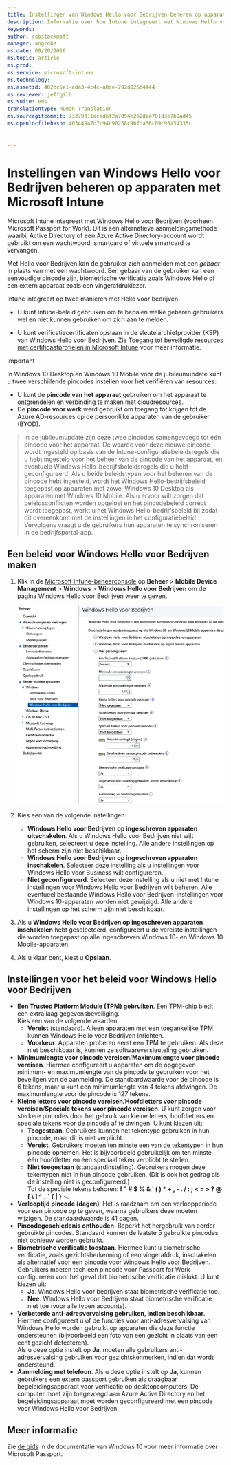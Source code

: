 ```yaml
---
title: Instellingen van Windows Hello voor Bedrijven beheren op apparaten | Microsoft Intune
description: Informatie over hoe Intune integreert met Windows Hello voor Bedrijven. Dit is een alternatieve aanmeldingsmethode waarbij Active Directory of een Azure Active Directory-account wordt gebruikt om een wachtwoord, smartcard of virtuele smartcard te vervangen.
keywords: 
author: robstackmsft
manager: angrobe
ms.date: 09/20/2016
ms.topic: article
ms.prod: 
ms.service: microsoft-intune
ms.technology: 
ms.assetid: 402bc5a1-ada3-4c4c-a0de-292d026b4444
ms.reviewer: jeffgilb
ms.suite: ems
translationtype: Human Translation
ms.sourcegitcommit: 73379311acad6f2a7054e262dea701d3e7b9ad45
ms.openlocfilehash: 40344947d7c94c90258c967da36c09c95a54335c


---
```


# Instellingen van Windows Hello voor Bedrijven beheren op apparaten met Microsoft Intune
Microsoft Intune integreert met Windows Hello voor Bedrijven (voorheen Microsoft Passport for Work). Dit is een alternatieve aanmeldingsmethode waarbij Active Directory of een Azure Active Directory-account wordt gebruikt om een wachtwoord, smartcard of virtuele smartcard te vervangen.

Met Hello voor Bedrijven kan de gebruiker zich aanmelden met een *gebaar* in plaats van met een wachtwoord. Een gebaar van de gebruiker kan een eenvoudige pincode zijn, biometrische verificatie zoals Windows Hello of een extern apparaat zoals een vingerafdruklezer.

Intune integreert op twee manieren met Hello voor bedrijven:

-   U kunt Intune-beleid gebruiken om te bepalen welke gebaren gebruikers wel en niet kunnen gebruiken om zich aan te melden.

-   U kunt verificatiecertificaten opslaan in de sleutelarchiefprovider (KSP) van Windows Hello voor Bedrijven. Zie [Toegang tot beveiligde resources met certificaatprofielen in Microsoft Intune](secure-resource-access-with-certificate-profiles.md) voor meer informatie.

> [!IMPORTANT]
> In Windows 10 Desktop en Windows 10 Mobile vóór de jubileumupdate kunt u twee verschillende pincodes instellen voor het verifiëren van resources:
- U kunt de **pincode van het apparaat** gebruiken om het apparaat te ontgrendelen en verbinding te maken met cloudresources.
- De **pincode voor werk** werd gebruikt om toegang tot krijgen tot de Azure AD-resources op de persoonlijke apparaten van de gebruiker (BYOD).

>In de jubileumupdate zijn deze twee pincodes samengevoegd tot één pincode voor het apparaat.
De waarde voor deze nieuwe pincode wordt ingesteld op basis van de Intune-configuratiebeleidsregels die u hebt ingesteld voor het beheer van de pincode van het apparaat, en eventuele Windows Hello-bedrijfsbeleidsregels die u hebt geconfigureerd.
Als u beide beleidstypen voor het beheren van de pincode hebt ingesteld, wordt het Windows Hello-bedrijfsbeleid toegepast op apparaten met zowel Windows 10 Desktop als apparaten met Windows 10 Mobile.
Als u ervoor wilt zorgen dat beleidsconflicten worden opgelost en het pincodebeleid correct wordt toegepast, werkt u het Windows Hello-bedrijfsbeleid bij zodat dit overeenkomt met de instellingen in het configuratiebeleid. Vervolgens vraagt u de gebruikers hun apparaten te synchroniseren in de bedrijfsportal-app.



## Een beleid voor Windows Hello voor Bedrijven maken

1.  Klik in de [Microsoft Intune-beheerconsole](https://manage.microsoft.com) op **Beheer** &gt; **Mobile Device Management** &gt; **Windows** &gt; **Windows Hello voor Bedrijven** om de pagina Windows Hello voor Bedrijven weer te geven.

    ![De pagina Windows Hello voor Bedrijven](../media/passport.png)

2.  Kies een van de volgende instellingen:
    - **Windows Hello voor Bedrijven op ingeschreven apparaten uitschakelen**. Als u Windows Hello voor Bedrijven niet wilt gebruiken, selecteert u deze instelling. Alle andere instellingen op het scherm zijn niet beschikbaar.
    - **Windows Hello voor Bedrijven op ingeschreven apparaten inschakelen**. Selecteer deze instelling als u instellingen voor Windows Hello voor Business wilt configureren.
    - **Niet geconfigureerd**. Selecteer deze instelling als u niet met Intune instellingen voor Windows Hello voor Bedrijven wilt beheren. Alle eventueel bestaande Windows Hello voor Bedrijven-instellingen voor Windows 10-apparaten worden niet gewijzigd. Alle andere instellingen op het scherm zijn niet beschikbaar.
3.  Als u **Windows Hello voor Bedrijven op ingeschreven apparaten inschakelen** hebt geselecteerd, configureert u de vereiste instellingen die worden toegepast op alle ingeschreven Windows 10- en Windows 10 Mobile-apparaten.
4.  Als u klaar bent, kiest u **Opslaan**.


## Instellingen voor het beleid voor Windows Hello voor Bedrijven

- **Een Trusted Platform Module (TPM) gebruiken**. Een TPM-chip biedt een extra laag gegevensbeveiliging.<br>Kies een van de volgende waarden:
    - **Vereist** (standaard). Alleen apparaten met een toegankelijke TPM kunnen Windows Hello voor Bedrijven inrichten.
    - **Voorkeur**. Apparaten proberen eerst een TPM te gebruiken. Als deze niet beschikbaar is, kunnen ze softwareversleuteling gebruiken.
- **Minimumlengte voor pincode vereisen**/**Maximumlengte voor pincode vereisen**. Hiermee configureert u apparaten om de opgegeven minimum- en maximumlengte van de pincode te gebruiken voor het beveiligen van de aanmelding. De standaardwaarde voor de pincode is 6 tekens, maar u kunt een minimumlengte van 4 tekens afdwingen. De maximumlengte voor de pincode is 127 tekens.
- **Kleine letters voor pincode vereisen**/**Hoofdletters voor pincode vereisen**/**Speciale tekens voor pincode vereisen**. U kunt zorgen voor sterkere pincodes door het gebruik van kleine letters, hoofdletters en speciale tekens voor de pincode af te dwingen. U kunt kiezen uit:
    - **Toegestaan**. Gebruikers kunnen het tekentype gebruiken in hun pincode, maar dit is niet verplicht.
    - **Vereist**. Gebruikers moeten ten minste een van de tekentypen in hun pincode opnemen. Het is bijvoorbeeld gebruikelijk om ten minste één hoofdletter en één speciaal teken verplicht te stellen.
    - **Niet toegestaan** (standaardinstelling). Gebruikers mogen deze tekentypen niet in hun pincode gebruiken. (Dit is ook het gedrag als de instelling niet is geconfigureerd.)<br>Tot de speciale tekens behoren: **! " # $ % &amp; ' ( ) &#42; + , - . / : ; &lt; = &gt; ? @ [ \ ] ^ _ &#96; { &#124; } ~**.
- **Verlooptijd pincode (dagen)**. Het is raadzaam om een verloopperiode voor een pincode op te geven, waarna gebruikers deze moeten wijzigen. De standaardwaarde is 41 dagen.
- **Pincodegeschiedenis onthouden**. Beperkt het hergebruik van eerder gebruikte pincodes. Standaard kunnen de laatste 5 gebruikte pincodes niet opnieuw worden gebruikt.
- **Biometrische verificatie toestaan**. Hiermee kunt u biometrische verificatie, zoals gezichtsherkenning of een vingerafdruk, inschakelen als alternatief voor een pincode voor Windows Hello voor Bedrijven. Gebruikers moeten toch een pincode voor Passport for Work configureren voor het geval dat biometrische verificatie mislukt. U kunt kiezen uit:
    - **Ja**. Windows Hello voor bedrijven staat biometrische verificatie toe.
    - **Nee**. Windows Hello voor Bedrijven staat biometrische verificatie niet toe (voor alle typen accounts).
- **Verbeterde anti-adresvervalsing gebruiken, indien beschikbaar**. Hiermee configureert u of de functies voor anti-adresvervalsing van Windows Hello worden gebruikt op apparaten die deze functie ondersteunen (bijvoorbeeld een foto van een gezicht in plaats van een echt gezicht detecteren).<br>Als u deze optie instelt op **Ja**, moeten alle gebruikers anti-adresvervalsing gebruiken voor gezichtskenmerken, indien dat wordt ondersteund.
- **Aanmelding met telefoon**. Als u deze optie instelt op **Ja**, kunnen gebruikers een extern passport gebruiken als draagbaar begeleidingsapparaat voor verificatie op desktopcomputers. De computer moet zijn toegevoegd aan Azure Active Directory en het begeleidingsapparaat moet worden geconfigureerd met een pincode voor Windows Hello voor Bedrijven.

## Meer informatie
Zie [de gids](https://technet.microsoft.com/library/mt589441.aspx) in de documentatie van Windows 10 voor meer informatie over Microsoft Passport.



<!--HONumber=Sep16_HO3-->


